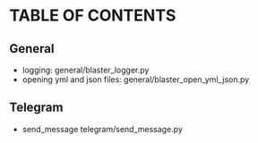 # TABLE OF CONTENTS

## General
* logging: general/blaster_logger.py
* opening yml and json files: general/blaster_open_yml_json.py

## Telegram
* send_message telegram/send_message.py
